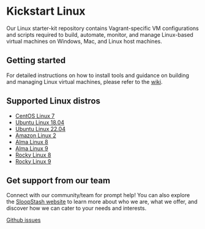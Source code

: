 # Kickstart Linux
Our Linux starter-kit repository contains Vagrant-specific VM configurations and scripts required to build, automate, monitor, and manage Linux-based virtual machines on Windows, Mac, and Linux host machines.


## Getting started
For detailed instructions on how to install tools and guidance on building and managing Linux virtual machines, please refer to the [wiki](https://github.com/sloopstash/kickstart-linux/wiki).


## Supported Linux distros
* [CentOS Linux 7](https://github.com/sloopstash/kickstart-linux/wiki/CentOS-Linux-7)
* [Ubuntu Linux 18.04](https://github.com/sloopstash/kickstart-linux/wiki/Ubuntu-Linux-18.04)
* [Ubuntu Linux 22.04](https://github.com/sloopstash/kickstart-linux/wiki/Ubuntu-Linux-22.04)
* [Amazon Linux 2](https://github.com/sloopstash/kickstart-linux/wiki/Amazon-Linux-2)
* [Alma Linux 8](https://github.com/sloopstash/kickstart-linux/wiki/Alma-Linux-8)
* [Alma Linux 9](https://github.com/sloopstash/kickstart-linux/wiki/Alma-Linux-9)
* [Rocky Linux 8](https://github.com/sloopstash/kickstart-linux/wiki/Rocky-Linux-8)
* [Rocky Linux 9](https://github.com/sloopstash/kickstart-linux/wiki/Rocky-Linux-9)


## Get support from our team
Connect with our community/team for prompt help! You can also explore the [SloopStash website](https://sloopstash.com) to learn more about who we are, what we offer, and discover how we can cater to your needs and interests.

[Github issues](https://github.com/sloopstash/kickstart-linux/issues)
